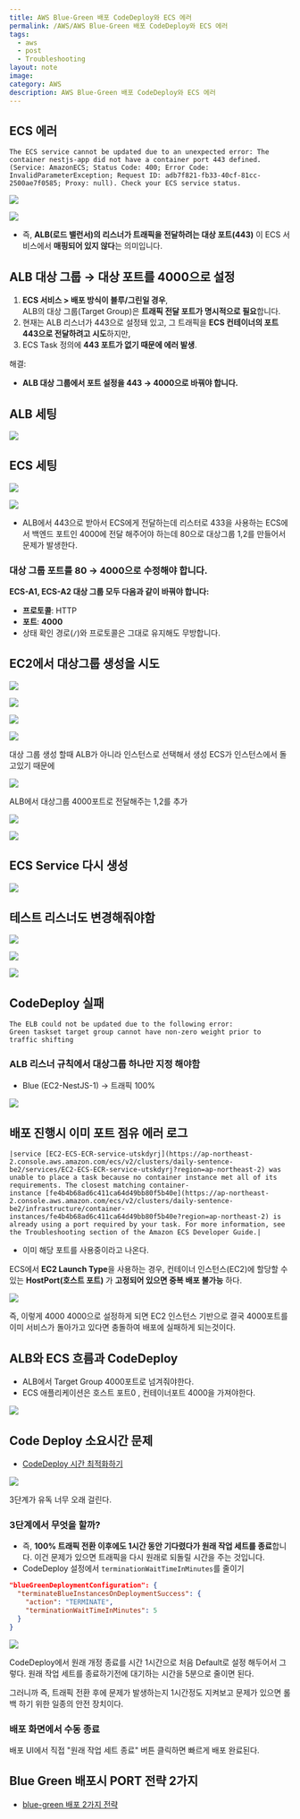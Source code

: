```yaml
---
title: AWS Blue-Green 배포 CodeDeploy와 ECS 에러
permalink: /AWS/AWS Blue-Green 배포 CodeDeploy와 ECS 에러
tags:
  - aws
  - post
  - Troubleshooting
layout: note
image: 
category: AWS
description: AWS Blue-Green 배포 CodeDeploy와 ECS 에러
---
```


## ECS 에러

```
The ECS service cannot be updated due to an unexpected error: The container nestjs-app did not have a container port 443 defined. (Service: AmazonECS; Status Code: 400; Error Code: InvalidParameterException; Request ID: adb7f821-fb33-40cf-81cc-2500ae7f0585; Proxy: null). Check your ECS service status.
```

![](/assets/code-deploy01.png)


![](/assets/code-deploy02.png)

- 즉, **ALB(로드 밸런서)의 리스너가 트래픽을 전달하려는 대상 포트(443)** 이 ECS 서비스에서 **매핑되어 있지 않다**는 의미입니다.


## ALB 대상 그룹 → 대상 포트를 **4000으로 설정**

1. **ECS 서비스 > 배포 방식이 블루/그린일 경우**,  
    ALB의 대상 그룹(Target Group)은 **트래픽 전달 포트가 명시적으로 필요**합니다.
2. 현재는 ALB 리스너가 443으로 설정돼 있고, 그 트래픽을 **ECS 컨테이너의 포트 443으로 전달하려고 시도**하지만,
3. ECS Task 정의에 **443 포트가 없기 때문에 에러 발생**.
    

해결:
- **ALB 대상 그룹에서 포트 설정을 443 → 4000으로 바꿔야 합니다.**

## ALB 세팅

![](/assets/code-deploy03.png)

## ECS 세팅

![](/assets/code-deploy04.png)

![](/assets/code-deploy05.png)

- ALB에서 443으로 받아서 ECS에게 전달하는데 리스터로 433을 사용하는 ECS에서 백엔드 포트인 4000에 전달 해주어야 하는데 80으로 대상그룹 1,2를 만들어서 문제가 발생한다.

### 대상 그룹 포트를 **80 → 4000으로 수정**해야 합니다.

**ECS-A1, ECS-A2 대상 그룹 모두 다음과 같이 바꿔야 합니다:**
- **프로토콜**: HTTP
- **포트**: **4000**
- 상태 확인 경로(`/`)와 프로토콜은 그대로 유지해도 무방합니다.

## EC2에서 대상그룹 생성을 시도

![](/assets/code-deploy06.png)

![](/assets/code-deploy07.png)

![](/assets/code-deploy08.png)

![](/assets/code-deploy09.png)

대상 그룹 생성 할때 ALB가 아니라 인스턴스로 선택해서 생성 ECS가 인스턴스에서 돌고있기 때문에

![](/assets/code-deploy10.png)

ALB에서 대상그룹 4000포트로 전달해주는 1,2를 추가

![](/assets/code-deploy11.png)

![](/assets/code-deploy12.png)


## ECS Service 다시 생성

![](/assets/code-deploy13.png)

## 테스트 리스너도 변경해줘야함

![](/assets/code-deploy14.png)

![](/assets/code-deploy15.png)

![](/assets/code-deploy16.png)


## CodeDeploy 실패

```
The ELB could not be updated due to the following error:
Green taskset target group cannot have non-zero weight prior to traffic shifting
```

### ALB 리스너 규칙에서 대상그룹 하나만 지정 해야함

- Blue (EC2-NestJS-1) -> 트래픽 100%

![](/assets/code-deploy17.png)

## 배포 진행시 이미 포트 점유 에러 로그

```
|service [EC2-ECS-ECR-service-utskdyrj](https://ap-northeast-2.console.aws.amazon.com/ecs/v2/clusters/daily-sentence-be2/services/EC2-ECS-ECR-service-utskdyrj?region=ap-northeast-2) was unable to place a task because no container instance met all of its requirements. The closest matching container-instance [fe4b4b68ad6c411ca64d49bb80f5b40e](https://ap-northeast-2.console.aws.amazon.com/ecs/v2/clusters/daily-sentence-be2/infrastructure/container-instances/fe4b4b68ad6c411ca64d49bb80f5b40e?region=ap-northeast-2) is already using a port required by your task. For more information, see the Troubleshooting section of the Amazon ECS Developer Guide.|
```

- 이미 해당 포트를 사용중이라고 나온다.

ECS에서 **EC2 Launch Type**을 사용하는 경우, 컨테이너 인스턴스(EC2)에 할당할 수 있는 **HostPort(호스트 포트)** 가 **고정되어 있으면 중복 배포 불가능** 하다.

![](/assets/code-deploy18.png)

즉, 이렇게 4000 4000으로 설정하게 되면 EC2 인스턴스 기반으로 결국 4000포트를 이미 서비스가 돌아가고 있다면 충돌하여 배포에 실패하게 되는것이다.

## ALB와 ECS 흐름과 CodeDeploy

- ALB에서 Target Group 4000포트로 넘겨줘야한다.
- ECS 애플리케이션은 호스트 포트0 , 컨테이너포트 4000을 가져야한다.

![](/assets/code-deploy19.png)


## Code Deploy 소요시간 문제

- [CodeDeploy 시간 최적화하기](https://velog.io/@vanillacake369/GithubActions-CD-AWS-CodeDeploy-%EC%8B%9C%EA%B0%84-%EC%B5%9C%EC%A0%81%ED%99%94%ED%95%98%EA%B8%B0) 

![](/assets/code-deploy20.png)

3단계가 유독 너무 오래 걸린다.

### 3단계에서 무엇을 할까?

- 즉, **100% 트래픽 전환 이후에도 1시간 동안 기다렸다가 원래 작업 세트를 종료**합니다. 이건 문제가 있으면 트래픽을 다시 원래로 되돌릴 시간을 주는 것입니다.
- CodeDeploy 설정에서 `terminationWaitTimeInMinutes`를 줄이기

```json
"blueGreenDeploymentConfiguration": {
  "terminateBlueInstancesOnDeploymentSuccess": {
    "action": "TERMINATE",
    "terminationWaitTimeInMinutes": 5
  }
}
```

![](/assets/code-deploy21.png)

CodeDeploy에서 원래 개정 종료를 시간 1시간으로 처음 Default로 설정 해두어서 그렇다. 원래 작업 세트를 종료하기전에 대기하는 시간을 5분으로 줄이면 된다.

그러니까 즉, 트래픽 전환 후에 문제가 발생하는지 1시간정도 지켜보고 문제가 있으면 롤백 하기 위한 일종의 안전 장치이다.

### 배포 화면에서 수동 종료

배포 UI에서 직접 "원래 작업 세트 종료" 버튼 클릭하면 빠르게 배포 완료된다.


## Blue Green 배포시 PORT 전략 2가지

- [blue-green 배포 2가지 전략](https://velog.io/@yuureru/GithubActions%EC%9D%84-%EC%9D%B4%EC%9A%A9%ED%95%9C-CICD-nginX-redis-springboot-bluegreen-%EC%A0%81%EC%9A%A92) 
